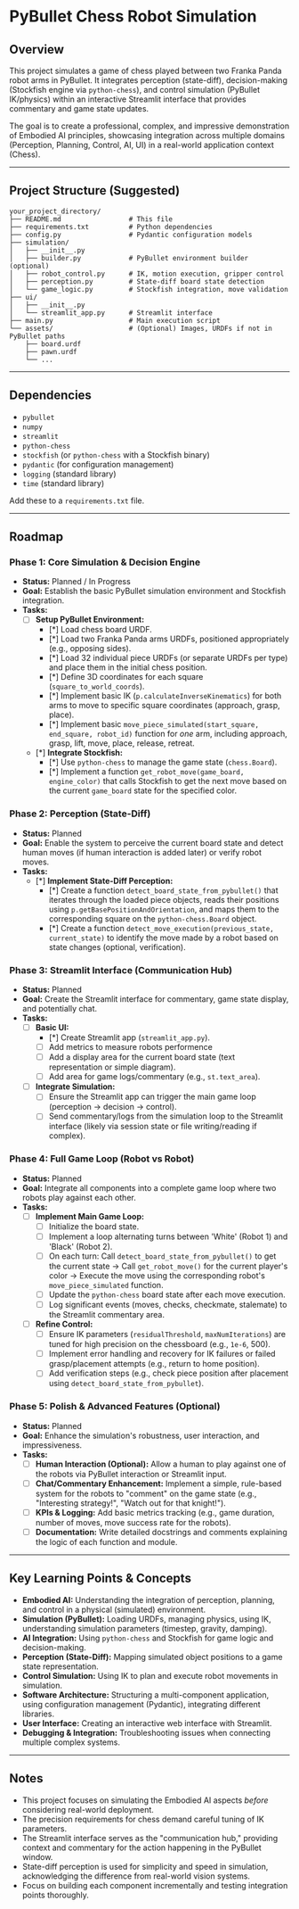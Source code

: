 # PyBullet Chess Robot Simulation

## Overview

This project simulates a game of chess played between two Franka Panda robot arms in PyBullet. It integrates perception (state-diff), decision-making (Stockfish engine via `python-chess`), and control simulation (PyBullet IK/physics) within an interactive Streamlit interface that provides commentary and game state updates.

The goal is to create a professional, complex, and impressive demonstration of Embodied AI principles, showcasing integration across multiple domains (Perception, Planning, Control, AI, UI) in a real-world application context (Chess).

---

## Project Structure (Suggested)

```
your_project_directory/
├── README.md                 # This file
├── requirements.txt          # Python dependencies
├── config.py                 # Pydantic configuration models
├── simulation/
│   ├── __init__.py
│   ├── builder.py            # PyBullet environment builder (optional)
│   ├── robot_control.py      # IK, motion execution, gripper control
│   ├── perception.py         # State-diff board state detection
│   └── game_logic.py         # Stockfish integration, move validation
├── ui/
│   ├── __init__.py
│   └── streamlit_app.py      # Streamlit interface
├── main.py                   # Main execution script
└── assets/                   # (Optional) Images, URDFs if not in PyBullet paths
    ├── board.urdf
    ├── pawn.urdf
    └── ...
```

---

## Dependencies

*   `pybullet`
*   `numpy`
*   `streamlit`
*   `python-chess`
*   `stockfish` (or `python-chess` with a Stockfish binary)
*   `pydantic` (for configuration management)
*   `logging` (standard library)
*   `time` (standard library)

Add these to a `requirements.txt` file.

---

## Roadmap

### Phase 1: Core Simulation & Decision Engine

*   **Status:** Planned / In Progress
*   **Goal:** Establish the basic PyBullet simulation environment and Stockfish integration.
*   **Tasks:**
    *   [ ] **Setup PyBullet Environment:**
        *   [*] Load chess board URDF.
        *   [*] Load two Franka Panda arms URDFs, positioned appropriately (e.g., opposing sides).
        *   [*] Load 32 individual piece URDFs (or separate URDFs per type) and place them in the initial chess position.
        *   [*] Define 3D coordinates for each square (`square_to_world_coords`).
        *   [*] Implement basic IK (`p.calculateInverseKinematics`) for both arms to move to specific square coordinates (approach, grasp, place).
        *   [*] Implement basic `move_piece_simulated(start_square, end_square, robot_id)` function for *one* arm, including approach, grasp, lift, move, place, release, retreat.
    *   [*] **Integrate Stockfish:**
        *   [*] Use `python-chess` to manage the game state (`chess.Board`).
        *   [*] Implement a function `get_robot_move(game_board, engine_color)` that calls Stockfish to get the next move based on the current `game_board` state for the specified color.

### Phase 2: Perception (State-Diff)

*   **Status:** Planned
*   **Goal:** Enable the system to perceive the current board state and detect human moves (if human interaction is added later) or verify robot moves.
*   **Tasks:**
    *   [*] **Implement State-Diff Perception:**
        *   [*] Create a function `detect_board_state_from_pybullet()` that iterates through the loaded piece objects, reads their positions using `p.getBasePositionAndOrientation`, and maps them to the corresponding square on the `python-chess.Board` object.
        *   [*] Create a function `detect_move_execution(previous_state, current_state)` to identify the move made by a robot based on state changes (optional, verification).

### Phase 3: Streamlit Interface (Communication Hub)

*   **Status:** Planned
*   **Goal:** Create the Streamlit interface for commentary, game state display, and potentially chat.
*   **Tasks:**
    *   [ ] **Basic UI:**
        *   [*] Create Streamlit app (`streamlit_app.py`).
        *   [ ] Add metrics to measure robots performence
        *   [ ] Add a display area for the current board state (text representation or simple diagram).
        *   [ ] Add area for game logs/commentary (e.g., `st.text_area`).
    *   [ ] **Integrate Simulation:**
        *   [ ] Ensure the Streamlit app can trigger the main game loop (perception -> decision -> control).
        *   [ ] Send commentary/logs from the simulation loop to the Streamlit interface (likely via session state or file writing/reading if complex).

### Phase 4: Full Game Loop (Robot vs Robot)

*   **Status:** Planned
*   **Goal:** Integrate all components into a complete game loop where two robots play against each other.
*   **Tasks:**
    *   [ ] **Implement Main Game Loop:**
        *   [ ] Initialize the board state.
        *   [ ] Implement a loop alternating turns between 'White' (Robot 1) and 'Black' (Robot 2).
        *   [ ] On each turn: Call `detect_board_state_from_pybullet()` to get the current state -> Call `get_robot_move()` for the current player's color -> Execute the move using the corresponding robot's `move_piece_simulated` function.
        *   [ ] Update the `python-chess` board state after each move execution.
        *   [ ] Log significant events (moves, checks, checkmate, stalemate) to the Streamlit commentary area.
    *   [ ] **Refine Control:**
        *   [ ] Ensure IK parameters (`residualThreshold`, `maxNumIterations`) are tuned for high precision on the chessboard (e.g., `1e-6`, 500).
        *   [ ] Implement error handling and recovery for IK failures or failed grasp/placement attempts (e.g., return to home position).
        *   [ ] Add verification steps (e.g., check piece position after placement using `detect_board_state_from_pybullet`).

### Phase 5: Polish & Advanced Features (Optional)

*   **Status:** Planned
*   **Goal:** Enhance the simulation's robustness, user interaction, and impressiveness.
*   **Tasks:**
    *   [ ] **Human Interaction (Optional):** Allow a human to play against one of the robots via PyBullet interaction or Streamlit input.
    *   [ ] **Chat/Commentary Enhancement:** Implement a simple, rule-based system for the robots to "comment" on the game state (e.g., "Interesting strategy!", "Watch out for that knight!").
    *   [ ] **KPIs & Logging:** Add basic metrics tracking (e.g., game duration, number of moves, move success rate for the robots).
    *   [ ] **Documentation:** Write detailed docstrings and comments explaining the logic of each function and module.

---

## Key Learning Points & Concepts

*   **Embodied AI:** Understanding the integration of perception, planning, and control in a physical (simulated) environment.
*   **Simulation (PyBullet):** Loading URDFs, managing physics, using IK, understanding simulation parameters (timestep, gravity, damping).
*   **AI Integration:** Using `python-chess` and Stockfish for game logic and decision-making.
*   **Perception (State-Diff):** Mapping simulated object positions to a game state representation.
*   **Control Simulation:** Using IK to plan and execute robot movements in simulation.
*   **Software Architecture:** Structuring a multi-component application, using configuration management (Pydantic), integrating different libraries.
*   **User Interface:** Creating an interactive web interface with Streamlit.
*   **Debugging & Integration:** Troubleshooting issues when connecting multiple complex systems.

---

## Notes

*   This project focuses on simulating the Embodied AI aspects *before* considering real-world deployment.
*   The precision requirements for chess demand careful tuning of IK parameters.
*   The Streamlit interface serves as the "communication hub," providing context and commentary for the action happening in the PyBullet window.
*   State-diff perception is used for simplicity and speed in simulation, acknowledging the difference from real-world vision systems.
*   Focus on building each component incrementally and testing integration points thoroughly.
